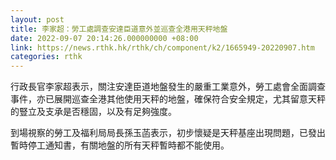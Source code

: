 ```yaml
---
layout: post
title: 李家超：勞工處調查安達臣道意外並巡查全港用天秤地盤
date: 2022-09-07 20:14:26.000000000 +08:00
link: https://news.rthk.hk/rthk/ch/component/k2/1665949-20220907.htm
categories: rthk
---
```


行政長官李家超表示，關注安達臣道地盤發生的嚴重工業意外，勞工處會全面調查事件，亦已展開巡查全港其他使用天秤的地盤，確保符合安全規定，尤其留意天秤的豎立及支承是否穩固，以及有足夠強度。

到場視察的勞工及福利局局長孫玉菡表示，初步懷疑是天秤基座出現問題，已發出暫時停工通知書，有關地盤的所有天秤暫時都不能使用。
